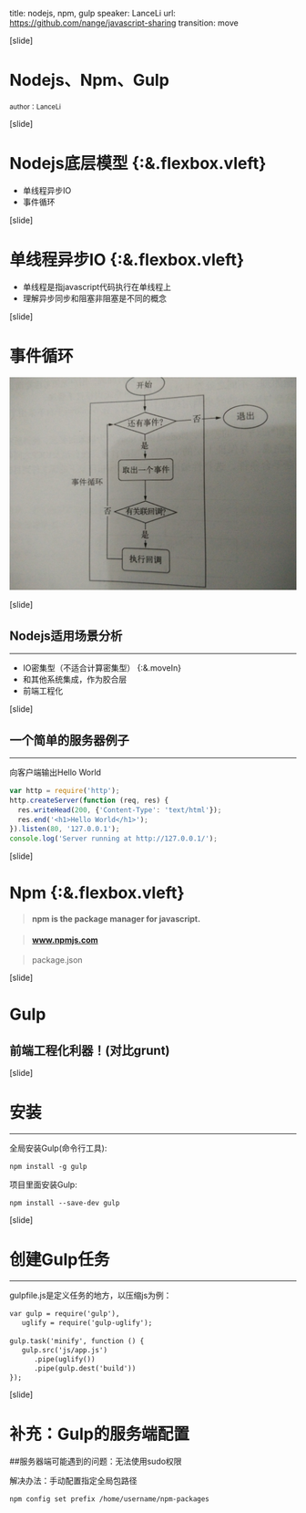 title: nodejs, npm, gulp
speaker: LanceLi
url: https://github.com/nange/javascript-sharing
transition: move


[slide]

# Nodejs、Npm、Gulp
<small>author：LanceLi</small>


[slide]

# Nodejs底层模型 {:&.flexbox.vleft}

* 单线程异步IO
* 事件循环


[slide]

# 单线程异步IO {:&.flexbox.vleft}

* 单线程是指javascript代码执行在单线程上
* 理解异步同步和阻塞非阻塞是不同的概念


[slide]

# 事件循环
<img src="/event-loop.jpg">


[slide]

## Nodejs适用场景分析
----
* IO密集型（不适合计算密集型） {:&.moveIn}
* 和其他系统集成，作为胶合层
* 前端工程化


[slide]

## 一个简单的服务器例子
----
向客户端输出Hello World
```javascript
var http = require('http');
http.createServer(function (req, res) {
  res.writeHead(200, {'Content-Type': 'text/html'});
  res.end('<h1>Hello World</h1>');
}).listen(80, '127.0.0.1');
console.log('Server running at http://127.0.0.1/');
```


[slide]

# Npm {:&.flexbox.vleft}

>#### npm is the package manager for javascript.

>#### www.npmjs.com

>package.json


[slide]

# Gulp
## 前端工程化利器！(对比grunt)


[slide]

# 安装
----
全局安装Gulp(命令行工具):
```
npm install -g gulp
```

项目里面安装Gulp:
```
npm install --save-dev gulp
```

[slide]

# 创建Gulp任务
----
gulpfile.js是定义任务的地方，以压缩js为例：
```
var gulp = require('gulp'),
   uglify = require('gulp-uglify');

gulp.task('minify', function () {
   gulp.src('js/app.js')
      .pipe(uglify())
      .pipe(gulp.dest('build'))
});
```


[slide]
# 补充：Gulp的服务端配置
##服务器端可能遇到的问题：无法使用sudo权限


解决办法：手动配置指定全局包路径

```
npm config set prefix /home/username/npm-packages
```
